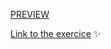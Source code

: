 [PREVIEW](https://salomelhuillery.github.io/test-library/)

[Link to the exercice](https://www.theodinproject.com/lessons/node-path-javascript-library)  :sparkles:

